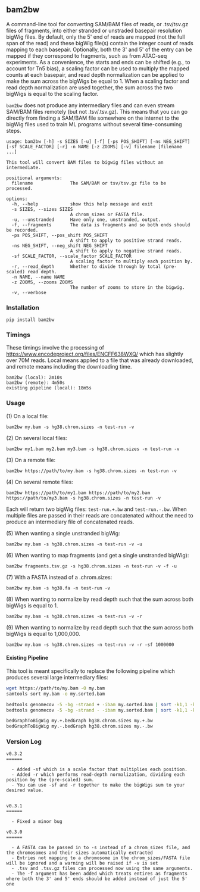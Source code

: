 ## bam2bw

A command-line tool for converting SAM/BAM files of reads, or .tsv/tsv.gz files of fragments, into either stranded or unstraded basepair resolution bigWig files. By default, only the 5' end of reads are mapped (not the full span of the read) and these bigWig file(s) contain the integer count of reads mapping to each basepair. Optionally, both the 3' and 5' of the entry can be mapped if they correspond to fragments, such as from ATAC-seq experiments. As a convenience, the starts and ends can be shifted (e.g., to account for Tn5 bias), a scaling factor can be used to multiply the mapped counts at each basepair, and read depth normalization can be applied to make the sum across the bigWigs be equal to 1. When a scaling factor and read depth normalization are used together, the sum across the two bigWigs is equal to the scaling factor.

`bam2bw` does not produce any intermediary files and can even stream SAM/BAM files remotely (but not .tsv/.tsv.gz). This means that you can go directly from finding a SAM/BAM file somewhere on the internet to the bigWig files used to train ML programs without several time-consuming steps.

```
usage: bam2bw [-h] -s SIZES [-u] [-f] [-ps POS_SHIFT] [-ns NEG_SHIFT] [-sf SCALE_FACTOR] [-r] -n NAME [-z ZOOMS] [-v] filename [filename ...]

This tool will convert BAM files to bigwig files without an intermediate.

positional arguments:
  filename              The SAM/BAM or tsv/tsv.gz file to be processed.

options:
  -h, --help            show this help message and exit
  -s SIZES, --sizes SIZES
                        A chrom_sizes or FASTA file.
  -u, --unstranded      Have only one, unstranded, output.
  -f, --fragments       The data is fragments and so both ends should be recorded.
  -ps POS_SHIFT, --pos_shift POS_SHIFT
                        A shift to apply to positive strand reads.
  -ns NEG_SHIFT, --neg_shift NEG_SHIFT
                        A shift to apply to negative strand reads.
  -sf SCALE_FACTOR, --scale_factor SCALE_FACTOR
                        A scaling factor to multiply each position by.
  -r, --read_depth      Whether to divide through by total (pre-scaled) read depth.
  -n NAME, --name NAME
  -z ZOOMS, --zooms ZOOMS
                        The number of zooms to store in the bigwig.
  -v, --verbose
```

### Installation

`pip install bam2bw`

### Timings

These timings involve the processing of https://www.encodeproject.org/files/ENCFF638WXQ/ which has slightly over 70M reads. Local means applied to a file that was already downloaded, and remote means including the downloading time.

```
bam2bw (local): 2m10s
bam2bw (remote): 4m50s
existing pipeline (local): 18m5s
```

### Usage

(1) On a local file:

`bam2bw my.bam -s hg38.chrom.sizes -n test-run -v`

(2) On several local files:

`bam2bw my1.bam my2.bam my3.bam -s hg38.chrom.sizes -n test-run -v`

(3) On a remote file:

`bam2bw https://path/to/my.bam -s hg38.chrom.sizes -n test-run -v`

(4) On several remote files:

`bam2bw https://path/to/my1.bam https://path/to/my2.bam https://path/to/my3.bam -s hg38.chrom.sizes -n test-run -v`

Each will return two bigWig files: `test-run.+.bw` and `test-run.-.bw`. When multiple files are passed in their reads are concatenated without the need to produce an intermediary file of concatenated reads.

(5) When wanting a single unstranded bigWig:

`bam2bw my.bam -s hg38.chrom.sizes -n test-run -v -u`

(6) When wanting to map fragments (and get a single unstranded bigWig):

`bam2bw fragments.tsv.gz -s hg38.chrom.sizes -n test-run -v -f -u`

(7) With a FASTA instead of a .chrom.sizes:

`bam2bw my.bam -s hg38.fa -n test-run -v`

(8) When wanting to normalize by read depth such that the sum across both bigWigs is equal to 1.

`bam2bw my.bam -s hg38.chrom.sizes -n test-run -v -r`

(9) When wanting to normalize by read depth such that the sum across both bigWigs is equal to 1,000,000.

`bam2bw my.bam -s hg38.chrom.sizes -n test-run -v -r -sf 1000000`


#### Existing Pipeline

This tool is meant specifically to replace the following pipeline which produces several large intermediary files:

```bash
wget https://path/to/my.bam -O my.bam
samtools sort my.bam -o my.sorted.bam

bedtools genomecov -5 -bg -strand + -ibam my.sorted.bam | sort -k1,1 -k2,2n > my.+.bedGraph
bedtools genomecov -5 -bg -strand - -ibam my.sorted.bam | sort -k1,1 -k2,2n > my.-.bedGraph

bedGraphToBigWig my.+.bedGraph hg38.chrom.sizes my.+.bw
bedGraphToBigWig my.-.bedGraph hg38.chrom.sizes my.-.bw
```

### Version Log

```
v0.3.2
======

  - Added -sf which is a scale factor that multiplies each position.
  - Added -r which performs read-depth normalization, dividing each position by the (pre-scaled) sum.
  - You can use -sf and -r together to make the bigWigs sum to your desired value.


v0.3.1
======

  - Fixed a minor bug

v0.3.0
======

  - A FASTA can be passed in to -s instead of a chrom_sizes file, and the chromosomes and their sizes automatically extracted
  - Entries not mapping to a chromosome in the chrom_sizes/FASTA file will be ignored and a warning will be raised if -v is set
  - .tsv and .tsv.gz files can processed now using the same arguments.
  - The -f argument has been added which treats entires as fragments where both the 3' and 5' ends should be added instead of just the 5' one

```
